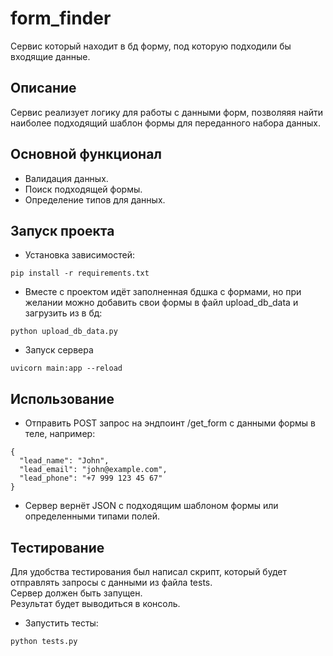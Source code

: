 # form_finder
Сервис который находит в бд форму, под которую подходили бы входящие данные.

## Описание
Сервис реализует логику для работы с данными форм, позволяяя найти наиболее подходящий шаблон формы для переданного набора данных.

## Основной функционал
 - Валидация данных.
 - Поиск подходящей формы.
 - Определение типов для данных.
## Запуск проекта
- Установка зависимостей:
```
pip install -r requirements.txt
```
- Вместе с проектом идёт заполненная бдшка с формами, но при желании можно добавить свои формы в файл upload_db_data и загрузить из в бд:
```
python upload_db_data.py
```
- Запуск сервера
```
uvicorn main:app --reload
```
## Использование
 - Отправить POST запрос на эндпоинт /get_form с данными формы в теле, например:
```
{
  "lead_name": "John",
  "lead_email": "john@example.com",
  "lead_phone": "+7 999 123 45 67"  
}
```
 - Сервер вернёт JSON с подходящим шаблоном формы или определенными типами полей.

## Тестирование
Для удобства тестирования был написал скрипт, который будет отправлять запросы с данными из файла tests.  
Сервер должен быть запущен.  
Результат будет выводиться в консоль.
- Запустить тесты:
```
python tests.py
```